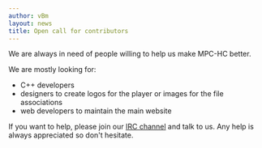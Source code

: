 ```yaml
---
author: vBm
layout: news
title: Open call for contributors
---
```


We are always in need of people willing to help us make MPC-HC better.

<!--more-->

We are mostly looking for:

* C++ developers
* designers to create logos for the player or images for the file associations
* web developers to maintain the main website

If you want to help, please join our [IRC channel](/contact-us/) and talk to us.
Any help is always appreciated so don't hesitate.
